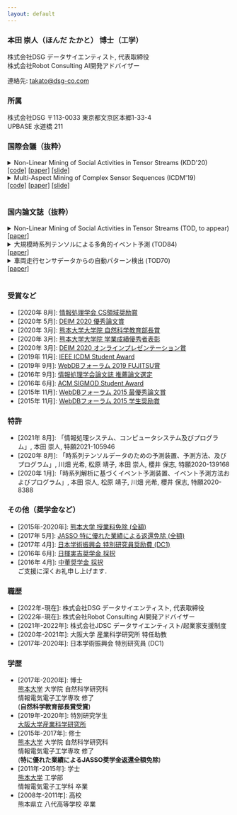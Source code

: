 ```yaml
---
layout: default
---
```


### 本田 崇人（ほんだ たかと） 博士（工学）
株式会社DSG
データサイエンティスト, 代表取締役  
株式会社Robot Consulting
AI開発アドバイザー

<!-- 大阪大学 産業科学研究所 特任助教   -->
連絡先: <takato@dsg-co.com>  

### 所属
株式会社DSG
〒113-0033
東京都文京区本郷1-33-4  
UPBASE 水道橋 211  

<!-- [大阪大学](https://www.osaka-u.ac.jp/en/index.html)
[産業科学研究所](https://www.sanken.osaka-u.ac.jp/en/)  
[産業科学AIセンター](https://www.sanken.osaka-u.ac.jp/organization/ai_center/)
[櫻井研究室](https://www.dm.sanken.osaka-u.ac.jp)  
〒567-0047  
大阪府茨木市美穂が丘8-1   -->

<!-- ### プロジェクト
- [車両走行データ解析](https://www.dm.sanken.osaka-u.ac.jp/industry/project_vehicle/)  
- [スマート工場プロジェクト](https://www.dm.sanken.osaka-u.ac.jp/industry/project_smart/)   -->

### 国際会議（抜粋）
<details>
<summary>
Non-Linear Mining of Social Activities in Tensor Streams (KDD'20)<br>
<a href="">[code]</a>
<a href="https://takatohonda.github.io/paper/paper-kdd20.pdf">[paper]</a>
<a href="">[slide]</a>
</summary>
Koki Kawabata, Yasuko Matsubara, Takato Honda, Yasushi Sakurai: <u>``Non-Linear Mining of Social Activities in Tensor Streams”</u>, In Proceedings of The 26th ACM SIGKDD Conference on Knowledge Discovery and Data Mining (KDD’20).
</details>

<details>
<summary>
Multi-Aspect Mining of Complex Sensor Sequences (ICDM'19)<br>
<a href="https://github.com/TakatoHonda/CubeMarker">[code]</a>
<a href="https://takatohonda.github.io/paper/paper-icdm19.pdf">[paper]</a>
<a href="https://takatohonda.github.io/slide/slide-icdm19.pdf">[slide]</a>
</summary>
Takato Honda, Yasuko Matsubara, Ryo Neyama, Mutsumi Abe, Yasushi Sakurai: <u>``Multi-Aspect Mining of Complex Sensor Sequences”</u>, IEEE International Conference on Data Mining (ICDM), pp. 299-308, Beijing, China, November 8-11, 2019 (Regular paper) (Acceptance ratio 9.08%).
</details>

<!-- <details>
<summary>
Automatic Mining of Large IoT Sensor Tensor (ICDM'18 Workshop)<br>
<a href="https://ieeexplore.ieee.org/document/8637498">[paper]</a>
</summary>
Takato Honda, Yasuko Matsubara, Yasushi Sakurai: <u>``Automatic Mining of Large IoT Sensor Tensor"</u>, IEEE International Conference on Data Mining (ICDM) Ph.D. Forum, Singapore, November 17-20, 2018.
</details>

<details>
<summary>
Automatic Mining of Geographical Complex Sequences (SIGMOD'16 Workshop)<br>
<a href="https://dl.acm.org/citation.cfm?doid=2926693.2929903">[paper]</a>
</summary>
Takato Honda: <u>``TrailMarker: Automatic Mining of Geographical Complex Sequences"</u>, ACM SIGMOD International Conference on Management of Data (SIGMOD), Ph.D. Symposium, San Francisco, USA, June 2016. 
</details> -->
<br>

### 国内論文誌（抜粋）
<details>
<summary>
Non-Linear Mining of Social Activities in Tensor Streams (TOD, to appear)<br>
<a href="https://ipsj.ixsq.nii.ac.jp/ej/index.php?active_action=repository_view_main_item_detail&page_id=13&block_id=8&item_id=202955&item_no=1">[paper]</a>
</summary>
Koki Kawabata, Yasuko Matsubara, Takato Honda and Yasushi Sakurai: “Non-Linear Mining of Social Activities in Tensor Streams”, 情報処理学会論文誌:データベース, to appear.
</details>

<details>
<summary>
大規模時系列テンソルによる多角的イベント予測 (TOD84)<br>
<a href="https://ipsj.ixsq.nii.ac.jp/ej/index.php?active_action=repository_view_main_item_detail&page_id=13&block_id=8&item_id=202955&item_no=1">[paper]</a>
</summary>
本田 崇人, 松原 靖子, 川畑 光希, 櫻井 保志: “大規模時系列テンソルによる多角的イベント予測”, 情報処理学会論文誌:データベース, Vol. 13, No. 1, pp. 8-19, 2020年1月.
</details>

<details>
<summary>
車両走行センサデータからの自動パターン検出 (TOD70)<br>
<a href="https://ipsj.ixsq.nii.ac.jp/ej/?action=pages_view_main&active_action=repository_view_main_item_detail&item_id=174796&item_no=1&page_id=13&block_id=8">[paper]</a>
</summary>
本田 崇人, 松原 靖子, 根山 亮, 櫻井 保志: “車両走行センサデータからの自動パターン検出”, 情報処理学会論文誌:データベース, Vol. 9, No. 3, pp. 1-13, 2016年9月.
</details><br>

### 受賞など
- \[2020年 8月\]: [情報処理学会 CS領域奨励賞](https://www.ipsj.or.jp/award/cs-award-2020.html)
- \[2020年 5月\]: [DEIM 2020 優秀論文賞](https://db-event.jpn.org/deim2020/post/awards.html)  
- \[2020年 3月\]: [熊本大学大学院 自然科学教育部長賞](https://takatohonda.github.io/jp)  
 - \[2020年 3月\]: [熊本大学大学院 学業成績優秀者表彰](https://takatohonda.github.io/jp)  
- \[2020年 3月\]: [DEIM 2020 オンラインプレゼンテーション賞](https://db-event.jpn.org/deim2020/post/awards.html)  
- \[2019年 11月\]: [IEEE ICDM Student Award](https://takatohonda.github.io/jp)  
- \[2019年 9月\]: [WebDBフォーラム 2019 FUJITSU賞](https://db-event.jpn.org/webdbf2019/award.html)  
- \[2016年 9月\]: [情報処理学会論文誌 推薦論文選定](https://ipsj.ixsq.nii.ac.jp/ej/?action=pages_view_main&active_action=repository_view_main_item_detail&item_id=174796&item_no=1&page_id=13&block_id=8)  
- \[2016年 6月\]: [ACM SIGMOD Student Award](https://takatohonda.github.io/jp)  
- \[2015年 11月\]: [WebDBフォーラム 2015 最優秀論文賞](https://www.ipsj.or.jp/award/webdb-award2.html)  
- \[2015年 11月\]: [WebDBフォーラム 2015 学生奨励賞](https://db-event.jpn.org/webdbf2015/award.php)  

### 特許
<!-- - \[2022年 4月\]: 「情報処理システム、コンピュータシステム及びプログラム」, 本田 崇人, 特願2021-105946   -->
- \[2021年 8月\]: 「情報処理システム、コンピュータシステム及びプログラム」, 本田 崇人, 特願2021-105946  
- \[2020年 8月\]: 「時系列テンソルデータのための予測装置、予測方法、及びプログラム」,
川畑 光希, 松原 靖子, 本田 崇人, 櫻井 保志,
特願2020-139168  
- \[2020年 1月\]:「時系列解析に基づくイベント予測装置、イベント予測方法およびプログラム」,
本田 崇人, 松原 靖子, 川畑 光希, 櫻井 保志,
特願2020-8388  

### その他（奨学金など）
- \[2015年-2020年\]: [熊本大学 授業料免除 (全額)](https://takatohonda.github.io/jp)  
- \[2017年 5月\]: [JASSO 特に優れた業績による返還免除 (全額)](https://www.jasso.go.jp/shogakukin/taiyochu/gyosekimenjyo/index.html)  
- \[2017年 4月\]: [日本学術振興会 特別研究員奨励費 (DC1)](https://www.jsps.go.jp/j-pd/pd_gaiyo.html)  
- \[2016年 6月\]: [日揮実吉奨学金 採択](http://www.jgcs.or.jp)  
- \[2016年 4月\]: [中董奨学金 採択](https://www.nakashima-foundation.org/scholarship/)  
ご支援に深くお礼申し上げます．  

### 職歴
- \[2022年-現在\]: 株式会社DSG データサイエンティスト, 代表取締役
- \[2022年-現在\]: 株式会社Robot Consulting AI開発アドバイザー
- \[2021年-2022年\]: 株式会社JDSC データサイエンティスト/起業家支援制度
- \[2020年-2021年\]: 大阪大学 産業科学研究所 特任助教
- \[2017年-2020年\]: 日本学術振興会 特別研究員 (DC1)

### 学歴
- \[2017年-2020年\]: 博士  
    [熊本大学](https://www.kumamoto-u.ac.jp/) 大学院 自然科学研究科  
    情報電気電子工学専攻 修了  
    (**自然科学教育部長賞受賞**)
- \[2019年-2020年\]: 特別研究学生  
    [大阪大学産業科学研究所](https://www.sanken.osaka-u.ac.jp)  
- \[2015年-2017年\]: 修士  
    [熊本大学](https://www.kumamoto-u.ac.jp/) 大学院 自然科学研究科  
    情報電気電子工学専攻 修了  
    (**特に優れた業績によるJASSO奨学金返還全額免除**)
- \[2011年-2015年\]: 学士  
    [熊本大学](https://www.kumamoto-u.ac.jp/) 工学部  
    情報電気電子工学科 卒業  
- \[2008年-2011年\]: 高校  
    熊本県立 八代高等学校 卒業  

<!-- ### リンク集
- [山室 冴](https://saeeeeru.github.io), Data Scientist@Softbank  
- [佐々木 桃太](https://www.linkedin.com/in/momotasasaki/?originalSubdomain=jp), Engineer@Kyash   -->
